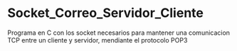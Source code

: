 # Socket_Correo_Servidor_Cliente

Programa en C con los socket necesarios para mantener una comunicacion TCP entre un cliente y servidor, mendiante el protocolo POP3
